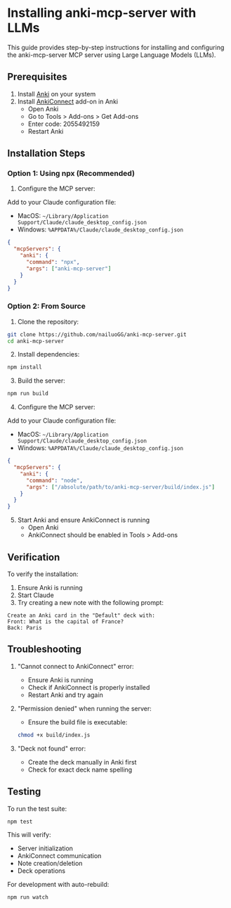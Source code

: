 # Installing anki-mcp-server with LLMs

This guide provides step-by-step instructions for installing and configuring the anki-mcp-server MCP server using Large Language Models (LLMs).

## Prerequisites

1. Install [Anki](https://apps.ankiweb.net/) on your system
2. Install [AnkiConnect](https://ankiweb.net/shared/info/2055492159) add-on in Anki
   - Open Anki
   - Go to Tools > Add-ons > Get Add-ons
   - Enter code: 2055492159
   - Restart Anki

## Installation Steps

### Option 1: Using npx (Recommended)

1. Configure the MCP server:

Add to your Claude configuration file:
- MacOS: `~/Library/Application Support/Claude/claude_desktop_config.json`
- Windows: `%APPDATA%/Claude/claude_desktop_config.json`

```json
{
  "mcpServers": {
    "anki": {
      "command": "npx",
      "args": ["anki-mcp-server"]
    }
  }
}
```

### Option 2: From Source

1. Clone the repository:
```bash
git clone https://github.com/nailuoGG/anki-mcp-server.git
cd anki-mcp-server
```

2. Install dependencies:
```bash
npm install
```

3. Build the server:
```bash
npm run build
```

4. Configure the MCP server:

Add to your Claude configuration file:
- MacOS: `~/Library/Application Support/Claude/claude_desktop_config.json`
- Windows: `%APPDATA%/Claude/claude_desktop_config.json`

```json
{
  "mcpServers": {
    "anki": {
      "command": "node",
      "args": ["/absolute/path/to/anki-mcp-server/build/index.js"]
    }
  }
}
```

5. Start Anki and ensure AnkiConnect is running
   - Open Anki
   - AnkiConnect should be enabled in Tools > Add-ons

## Verification

To verify the installation:

1. Ensure Anki is running
2. Start Claude
3. Try creating a new note with the following prompt:
```
Create an Anki card in the "Default" deck with:
Front: What is the capital of France?
Back: Paris
```

## Troubleshooting

1. "Cannot connect to AnkiConnect" error:
   - Ensure Anki is running
   - Check if AnkiConnect is properly installed
   - Restart Anki and try again

2. "Permission denied" when running the server:
   - Ensure the build file is executable:
   ```bash
   chmod +x build/index.js
   ```

3. "Deck not found" error:
   - Create the deck manually in Anki first
   - Check for exact deck name spelling

## Testing

To run the test suite:
```bash
npm test
```

This will verify:
- Server initialization
- AnkiConnect communication
- Note creation/deletion
- Deck operations

For development with auto-rebuild:
```bash
npm run watch
